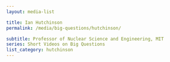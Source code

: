 ```yaml
---
layout: media-list

title: Ian Hutchinson
permalink: /media/big-questions/hutchinson/

subtitle: Professor of Nuclear Science and Engineering, MIT
series: Short Videos on Big Questions
list_category: hutchinson
---
```


